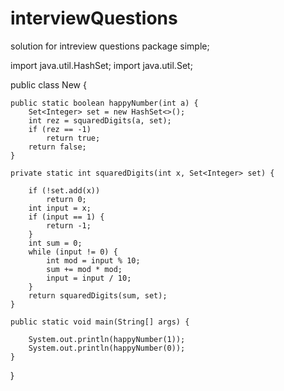 # interviewQuestions
solution for intreview questions
package simple;

import java.util.HashSet;
import java.util.Set;

public class New {

	public static boolean happyNumber(int a) {
		Set<Integer> set = new HashSet<>();
		int rez = squaredDigits(a, set);
		if (rez == -1)
			return true;
		return false;
	}

	private static int squaredDigits(int x, Set<Integer> set) {

		if (!set.add(x))
			return 0;
		int input = x;
		if (input == 1) {
			return -1;
		}
		int sum = 0;
		while (input != 0) {
			int mod = input % 10;
			sum += mod * mod;
			input = input / 10;
		}
		return squaredDigits(sum, set);
	}

	public static void main(String[] args) {

		System.out.println(happyNumber(1));
		System.out.println(happyNumber(0));
	}

}
